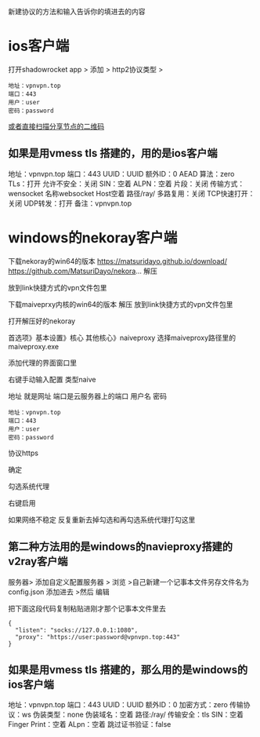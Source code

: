 新建协议的方法和输入告诉你的填进去的内容



# ios客户端
打开shadowrocket app  > 添加  > http2协议类型  > 
```
地址：vpnvpn.top
端口：443
用户：user
密码：password
```

[或者直接扫描分享节点的二维码](https://transno.com/doc/5_Xp1VsvKiy)

## 如果是用vmess tls 搭建的，用的是ios客户端

地址：vpnvpn.top
端口：443
UUID：UUID
额外ID：0 AEAD
算法：zero
TLs：打开
允许不安全：关闭
SIN：空着
ALPN：空着
片段：关闭
传输方式：wensocket   名称websocket  Host空着 路径/ray/
多路复用：关闭
TCP快速打开：关闭
UDP转发：打开
备注：vpnvpn.top

# windows的nekoray客户端
下载nekoray的win64的版本 https://matsuridayo.github.io/download/ https://github.com/MatsuriDayo/nekora...
解压

放到link快捷方式的vpn文件包里

下载maiveprxy内核的win64的版本 解压
放到link快捷方式的vpn文件包里

打开解压好的nekoray

首选项》基本设置》核心 其他核心》naiveproxy
选择maiveproxy路径里的maiveproxy.exe

添加代理的界面窗口里

右键手动输入配置
类型naive

地址 就是网址
端口是云服务器上的端口
用户名
密码
```
地址：vpnvpn.top
端口：443
用户：user
密码：password
```


协议https

确定

勾选系统代理

右键启用

如果网络不稳定
反复重新去掉勾选和再勾选系统代理打勾这里



## 第二种方法用的是windows的navieproxy搭建的v2ray客户端

服务器>  添加自定义配置服务器  > 浏览   >自己新建一个记事本文件另存文件名为config.json 添加进去  >然后 编辑

把下面这段代码复制粘贴进刚才那个记事本文件里去

```
{
  "listen": "socks://127.0.0.1:1080",
  "proxy": "https://user:password@vpnvpn.top:443"
}

```

## 如果是用vmess tls 搭建的，那么用的是windows的ios客户端

地址：vpnvpn.top
端口：443
UUID：UUID
额外ID：0
加密方式：zero
传输协议：ws
伪装类型：none
伪装域名：空着
路径:/ray/
传输安全：tls
SIN：空着
Finger Print：空着
ALpn：空着
跳过证书验证：false









